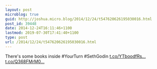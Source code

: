 ```yaml
---
layout: post
microblog: true
guid: http://joshua.micro.blog/2014/12/24/t547620626195030016.html
post_id: 39448
date: 2014-12-24T16:11:46+1100
lastmod: 2019-07-30T17:41:40+1100
type: post
url: /2014/12/24/t547620626195030016.html
---
```

There's some books inside #YourTurn #SethGodin [t.co/YTboodfRs...](http://t.co/YTboodfRs6) [t.co/Q368FMrM0...](http://t.co/Q368FMrM0N)

